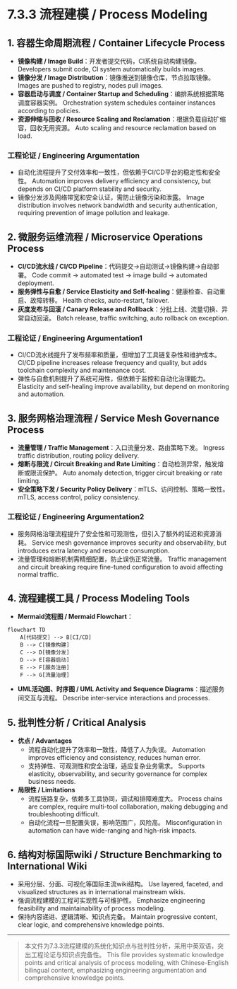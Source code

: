 # 7.3.3 流程建模 / Process Modeling

## 1. 容器生命周期流程 / Container Lifecycle Process

- **镜像构建 / Image Build**：开发者提交代码，CI系统自动构建镜像。
  Developers submit code, CI system automatically builds images.
- **镜像分发 / Image Distribution**：镜像推送到镜像仓库，节点拉取镜像。
  Images are pushed to registry, nodes pull images.
- **容器启动与调度 / Container Startup and Scheduling**：编排系统根据策略调度容器实例。
  Orchestration system schedules container instances according to policies.
- **资源伸缩与回收 / Resource Scaling and Reclamation**：根据负载自动扩缩容，回收无用资源。
  Auto scaling and resource reclamation based on load.

### 工程论证 / Engineering Argumentation

- 自动化流程提升了交付效率和一致性，但依赖于CI/CD平台的稳定性和安全性。
  Automation improves delivery efficiency and consistency, but depends on CI/CD platform stability and security.
- 镜像分发涉及网络带宽和安全认证，需防止镜像污染和泄露。
  Image distribution involves network bandwidth and security authentication, requiring prevention of image pollution and leakage.

## 2. 微服务运维流程 / Microservice Operations Process

- **CI/CD流水线 / CI/CD Pipeline**：代码提交→自动测试→镜像构建→自动部署。
  Code commit → automated test → image build → automated deployment.
- **服务弹性与自愈 / Service Elasticity and Self-healing**：健康检查、自动重启、故障转移。
  Health checks, auto-restart, failover.
- **灰度发布与回滚 / Canary Release and Rollback**：分批上线、流量切换、异常自动回滚。
  Batch release, traffic switching, auto rollback on exception.

### 工程论证 / Engineering Argumentation1

- CI/CD流水线提升了发布频率和质量，但增加了工具链复杂性和维护成本。
  CI/CD pipeline increases release frequency and quality, but adds toolchain complexity and maintenance cost.
- 弹性与自愈机制提升了系统可用性，但依赖于监控和自动化治理能力。
  Elasticity and self-healing improve availability, but depend on monitoring and automation.

## 3. 服务网格治理流程 / Service Mesh Governance Process

- **流量管理 / Traffic Management**：入口流量分发、路由策略下发。
  Ingress traffic distribution, routing policy delivery.
- **熔断与限流 / Circuit Breaking and Rate Limiting**：自动检测异常，触发熔断或限流保护。
  Auto anomaly detection, trigger circuit breaking or rate limiting.
- **安全策略下发 / Security Policy Delivery**：mTLS、访问控制、策略一致性。
  mTLS, access control, policy consistency.

### 工程论证 / Engineering Argumentation2

- 服务网格治理流程提升了安全性和可观测性，但引入了额外的延迟和资源消耗。
  Service mesh governance improves security and observability, but introduces extra latency and resource consumption.
- 流量管理和熔断机制需精细配置，防止误伤正常流量。
  Traffic management and circuit breaking require fine-tuned configuration to avoid affecting normal traffic.

## 4. 流程建模工具 / Process Modeling Tools

- **Mermaid流程图 / Mermaid Flowchart**：

```mermaid
flowchart TD
    A[代码提交] --> B[CI/CD]
    B --> C[镜像构建]
    C --> D[镜像分发]
    D --> E[容器启动]
    E --> F[服务注册]
    F --> G[流量治理]
```

- **UML活动图、时序图 / UML Activity and Sequence Diagrams**：描述服务间交互与流程。
  Describe inter-service interactions and processes.

## 5. 批判性分析 / Critical Analysis

- **优点 / Advantages**
  - 流程自动化提升了效率和一致性，降低了人为失误。
    Automation improves efficiency and consistency, reduces human error.
  - 支持弹性、可观测性和安全治理，适应复杂业务需求。
    Supports elasticity, observability, and security governance for complex business needs.
- **局限性 / Limitations**
  - 流程链路复杂，依赖多工具协同，调试和排障难度大。
    Process chains are complex, require multi-tool collaboration, making debugging and troubleshooting difficult.
  - 自动化流程一旦配置失误，影响范围广，风险高。
    Misconfiguration in automation can have wide-ranging and high-risk impacts.

## 6. 结构对标国际wiki / Structure Benchmarking to International Wiki

- 采用分层、分面、可视化等国际主流wiki结构。
  Use layered, faceted, and visualized structures as in international mainstream wikis.
- 强调流程建模的工程可实现性与可维护性。
  Emphasize engineering feasibility and maintainability of process modeling.
- 保持内容递进、逻辑清晰、知识点完备。
  Maintain progressive content, clear logic, and comprehensive knowledge points.

---
> 本文件为7.3.3流程建模的系统化知识点与批判性分析，采用中英双语，突出工程论证与知识点完备性。
> This file provides systematic knowledge points and critical analysis of process modeling, with Chinese-English bilingual content, emphasizing engineering argumentation and comprehensive knowledge points.
